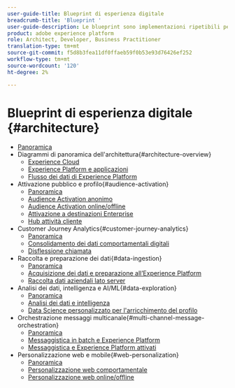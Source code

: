 ```yaml
---
user-guide-title: Blueprint di esperienza digitale
breadcrumb-title: 'Blueprint '
user-guide-description: Le blueprint sono implementazioni ripetibili per risolvere problemi aziendali consolidati e contengono diagrammi di architettura, considerazioni tecniche e collegamenti alla documentazione pertinente.
product: adobe experience platform
role: Architect, Developer, Business Practitioner
translation-type: tm+mt
source-git-commit: f5d8b3fea11df0ffaeb59f0b53e93d76426ef252
workflow-type: tm+mt
source-wordcount: '120'
ht-degree: 2%

---
```


# Blueprint di esperienza digitale {#architecture}

+ [Panoramica](/help/blueprints/overview.md)
+ Diagrammi di panoramica dell&#39;architettura{#architecture-overview}
   + [Experience Cloud](/help/blueprints/experience-platform/experience-cloud.md)
   + [Experience Platform e applicazioni](/help/blueprints/experience-platform/platform-applications.md)
   + [Flusso dei dati di Experience Platform](/help/blueprints/experience-platform/platform-data-flow.md)
+ Attivazione pubblico e profilo{#audience-activation}
   + [Panoramica](/help/blueprints/audience-activation/overview.md)
   + [Audience Activation anonimo](/help/blueprints/audience-activation/anonymous.md)
   + [Audience Activation online/offline](/help/blueprints/audience-activation/online-offline.md)
   + [Attivazione a destinazioni Enterprise](/help/blueprints/audience-activation/enterprise-destinations.md)
   + [Hub attività cliente](/help/blueprints/audience-activation/customer-activity.md)
+ Customer Journey Analytics{#customer-journey-analytics}
   + [Panoramica](/help/blueprints/customer-journey-analytics/overview.md)
   + [Consolidamento dei dati comportamentali digitali](/help/blueprints/customer-journey-analytics/digital-behavioral-data-consolidation.md)
   + [Disflessione chiamata](/help/blueprints/customer-journey-analytics/call-deflect.md)
+ Raccolta e preparazione dei dati{#data-ingestion}
   + [Panoramica](/help/blueprints/data-ingestion/overview.md)
   + [Acquisizione dei dati e preparazione all’Experience Platform](/help/blueprints/data-ingestion/ingestion.md)
   + [Raccolta dati aziendali lato server](/help/blueprints/data-ingestion/server-side-collection.md)
+ Analisi dei dati, intelligenza e AI/ML{#data-exploration}
   + [Panoramica](/help/blueprints/data-insights/overview.md)
   + [Analisi dei dati e intelligenza](/help/blueprints/data-insights/analysis.md)
   + [Data Science personalizzato per l&#39;arricchimento del profilo](/help/blueprints/data-insights/data-science.md)
+ Orchestrazione messaggi multicanale{#multi-channel-message-orchestration}
   + [Panoramica](/help/blueprints/multi-channel-message-orchestration/overview.md)
   + [Messaggistica in batch e Experience Platform](/help/blueprints/multi-channel-message-orchestration/batch-messaging.md)
   + [Messaggistica e Experience Platform attivati](/help/blueprints/multi-channel-message-orchestration/triggered-messaging.md)
+ Personalizzazione web e mobile{#web-personalization}
   + [Panoramica](/help/blueprints/web-personalization/overview.md)
   + [Personalizzazione web comportamentale](/help/blueprints/web-personalization/behavioral.md)
   + [Personalizzazione web online/offline](/help/blueprints/web-personalization/online-offline.md)

